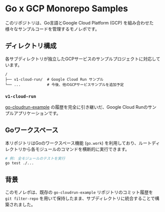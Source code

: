 # Go x GCP Monorepo Samples

このリポジトリは、Go言語とGoogle Cloud Platform (GCP) を組み合わせた様々なサンプルコードを管理するモノレポです。

## ディレクトリ構成

各サブディレクトリが独立したGCPサービスのサンプルプロジェクトに対応しています。

```
/
├── v1-cloud-run/  # Google Cloud Run サンプル
└── ...            # 今後、他のGCPサービスサンプルを追加予定
```

### `v1-cloud-run`

[go-cloudrun-example](https://github.com/lancelot89/go-cloudrun-example) の履歴を完全に引き継いだ、Google Cloud Runのサンプルアプリケーションです。

## Goワークスペース

本リポジトリはGoのワークスペース機能 (`go.work`) を利用しており、ルートディレクトリから各モジュールのコマンドを横断的に実行できます。

```bash
# 例: 全モジュールのテストを実行
go test ./...
```

## 背景

このモノレポは、既存の `go-cloudrun-example` リポジトリのコミット履歴を `git filter-repo` を用いて保持したまま、サブディレクトリに統合することで構築されました。
